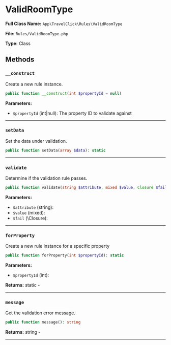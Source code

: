 # ValidRoomType

**Full Class Name:** `App\TravelClick\Rules\ValidRoomType`

**File:** `Rules/ValidRoomType.php`

**Type:** Class

## Methods

### `__construct`

Create a new rule instance.

```php
public function __construct(int $propertyId = null)
```

**Parameters:**

- `$propertyId` (int|null): The property ID to validate against

---

### `setData`

Set the data under validation.

```php
public function setData(array $data): static
```

---

### `validate`

Determine if the validation rule passes.

```php
public function validate(string $attribute, mixed $value, Closure $fail): void
```

**Parameters:**

- `$attribute` (string): 
- `$value` (mixed): 
- `$fail` (\Closure): 

---

### `forProperty`

Create a new rule instance for a specific property

```php
public function forProperty(int $propertyId): static
```

**Parameters:**

- `$propertyId` (int): 

**Returns:** static - 

---

### `message`

Get the validation error message.

```php
public function message(): string
```

**Returns:** string - 

---

